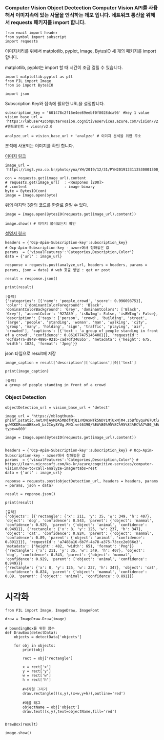<h3>
Computer Vision Object Dectection
Computer Vision API를 사용해서 이미지속에 있는 사물을 인식하는 데모 입니다.
네트워크 통신을 위해서 requests 패키지를 import 합니다.
</h3>

```
from email import header
from symbol import subscript
import requests
```

<p>이미지처리를 위해서 matplotlib, pyplot, Image, BytesIO 세 개의  패키지를 import 합니다.</p>
<p>matplotlib, pyplot는 import 할 때 시간이 조금 걸릴 수 있습니다.</p>

```
import matplotlib.pyplot as plt
from PIL import Image
from io import BytesIO

import json
```


<p>Subscription Key와 접속에 필요한 URL을 설정합니다.</P>

```
subscription_key = '601478c2f16e4ee89eebf0f8028dca96' #key 1 value
vision_base_url = 'https://labuser42computervosion.cognitiveservices.azure.com/vision/v2.0/' #엔드포인트 + viosn/v2.0

analyze_url = vision_base_url + 'analyze' # 이미지 분석을 위한 주소
```

<p>분석에 사용되는 이미지를 확인 합니다.<p>

[이미지 링크](https://img3.yna.co.kr/photo/yna/YH/2019/12/31/PYH2019123113530001300_P4.jpg)

```
image_url = 'https://img3.yna.co.kr/photo/yna/YH/2019/12/31/PYH2019123113530001300_P4.jpg'

con = requests.get(image_url).content
# requests.get(image_url)  : <Respones [200]>
# .content                 : image binary
byte = BytesIO(con)
image = Image.open(byte)
```
<p>위의 마지막 3줄의 코드를 한줄로 줄일 수 있다.</p>


```
image = Image.open(BytesIO(requests.get(image_url).content))
```
```
image.show() # 이미지 불러오는지 확인
```

[설명서 링크](https://learn.microsoft.com/ko-kr/azure/cognitive-services/computer-vision/how-to/call-analyze-image?tabs=rest)
```
headers = {'Ocp-Apim-Subscription-key':subscription_key}
# Ocp-Apim-Subscription-key - azuer에서 정해놓은 값
params  = {'visualFeatures':'Categories,Description,Color'}
data = {'url' : image_url}

response = requests.post(analyze_url, headers = headers, params = params, json = data) # web 호출 방법 : get or post

result = response.json()

print(result)
```
```
[출력]
{'categories': [{'name': 'people_crowd', 'score': 0.99609375}], 'color': {'dominantColorForeground': 'Black', 'dominantColorBackground': 'Grey', 'dominantColors': ['Black', 'Grey'], 'accentColor': '927A39', 'isBwImg': False, 'isBWImg': False}, 'description': {'tags': ['person', 'crowd', 'building', 'street', 'large', 'people', 'standing', 'woman', 'man', 'walking', 'city', 'group', 'many', 'holding', 'sign', 'traffic', 'playing', 'air', 'crowded'], 'captions': [{'text': 'a group of people standing in front of a crowd', 'confidence': 0.861677475146408}]}, 'requestId': 'ecfda47a-d948-4886-921b-cad7df3465b5', 'metadata': {'height': 675, 'width': 1024, 'format': 'Jpeg'}}
```
<p>json 타입으로 result에 저장</p>

```
image_caption = result['description']['captions'][0]['text']

print(image_caption)
```
```
[출력]
a group of people standing in front of a crowd
```



<h3>Object Detection</h3>

```
objectDetection_url = vision_base_url + 'detect'

image_url = 'https://mblogthumb-phinf.pstatic.net/MjAyMDA5MDdfMjQ1/MDAxNTk5NDY1MjUxMjM4.zbBfDyquP67Utlw2d6pFOtHqnJyfkukH3PTDgDTg8Zkg.qQWiX02sgIaExMrU-guWXKDRsmnGBBxeS_bz2Ioy8YUg.PNG.vet6390/%EA%B0%95%EC%95%84%EC%A7%80_%EA%B3%A0%EC%96%91%EC%9D%B4_%ED%95%A8%EA%BB%98_%ED%82%A4%EC%9A%B0%EA%B8%B0.PNG?type=w800'

image = Image.open(BytesIO(requests.get(image_url).content))


headers = {'Ocp-Apim-Subscription-key':subscription_key} # Ocp-Apim-Subscription-key - azuer에서 정해놓은 값
params  = {'visualFeatures':'Categories,Description,Color'} # https://learn.microsoft.com/ko-kr/azure/cognitive-services/computer-vision/how-to/call-analyze-image?tabs=rest
data = {'url' : image_url}

reponse = requests.post(objectDetection_url, headers = headers, params = params, json = data)

result = reponse.json()

print(result)
```
```
[출력]
{'objects': [{'rectangle': {'x': 211, 'y': 35, 'w': 349, 'h': 407}, 'object': 'dog', 'confidence': 0.543, 'parent': {'object': 'mammal', 'confidence': 0.929, 'parent': {'object': 'animal', 'confidence': 0.949}}}, {'rectangle': {'x': 8, 'y': 125, 'w': 237, 'h': 347}, 'object': 'cat', 'confidence': 0.824, 'parent': {'object': 'mammal', 'confidence': 0.89, 'parent': {'object': 'animal', 'confidence': 0.891}}}], 'requestId': 'a7488a16-6b7f-4a78-a375-73ccc2e036e3', 'metadata': {'height': 482, 'width': 651, 'format': 'Png'}}
{'rectangle': {'x': 211, 'y': 35, 'w': 349, 'h': 407}, 'object': 'dog', 'confidence': 0.543, 'parent': {'object': 'mammal', 'confidence': 0.929, 'parent': {'object': 'animal', 'confidence': 0.949}}}
{'rectangle': {'x': 8, 'y': 125, 'w': 237, 'h': 347}, 'object': 'cat', 'confidence': 0.824, 'parent': {'object': 'mammal', 'confidence': 0.89, 'parent': {'object': 'animal', 'confidence': 0.891}}}
```

# 시각화

```
from PIL import Image, ImageDraw, ImageFont

draw = ImageDraw.Draw(image)

# boundingBox를 위한 함수
def DrawBox(detectData):
    objects = detectData['objects']

    for obj in objects:
        print(obj)

        rect = obj['rectangle']

        x = rect['x']
        y = rect['y']
        w = rect['w']
        h = rect['h']

        #사각형 그리기
        draw.rectangle(((x,y),(x+w,y+h)),outline='red')

        #이름 태그
        objectName = obj['object']
        draw.text((x,y),text=objectName,fill='red')


DrawBox(result)

image.show()
```